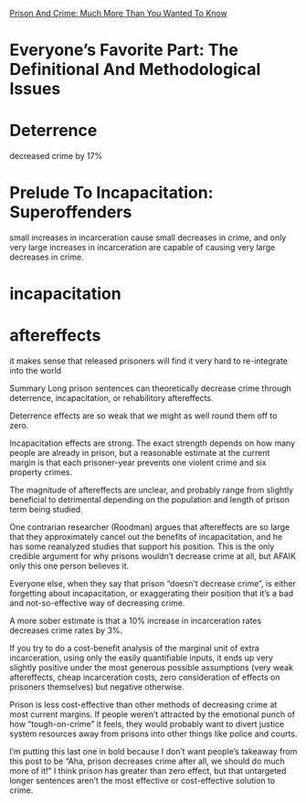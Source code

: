 [Prison And Crime: Much More Than You Wanted To Know](https://www.astralcodexten.com/p/prison-and-crime-much-more-than-you?utm_source=post-email-title&publication_id=89120&post_id=151736411&utm_campaign=email-post-title&isFreemail=false&r=f9k74&triedRedirect=true&utm_medium=email)

# Everyone’s Favorite Part: The Definitional And Methodological Issues

# Deterrence

decreased crime by 17% 

# Prelude To Incapacitation: Superoffenders

small increases in incarceration cause small decreases in crime, and only very large increases in incarceration are capable of causing very large decreases in crime.

# incapacitation 

# aftereffects

it makes sense that released prisoners will find it very hard to re-integrate into the world

Summary
Long prison sentences can theoretically decrease crime through deterrence, incapacitation, or rehabilitory aftereffects.

Deterrence effects are so weak that we might as well round them off to zero.

Incapacitation effects are strong. The exact strength depends on how many people are already in prison, but a reasonable estimate at the current margin is that each prisoner-year prevents one violent crime and six property crimes.

The magnitude of aftereffects are unclear, and probably range from slightly beneficial to detrimental depending on the population and length of prison term being studied.

One contrarian researcher (Roodman) argues that aftereffects are so large that they approximately cancel out the benefits of incapacitation, and he has some reanalyzed studies that support his position. This is the only credible argument for why prisons wouldn’t decrease crime at all, but AFAIK only this one person believes it.

Everyone else, when they say that prison “doesn’t decrease crime”, is either forgetting about incapacitation, or exaggerating their position that it’s a bad and not-so-effective way of decreasing crime.

A more sober estimate is that a 10% increase in incarceration rates decreases crime rates by 3%.

If you try to do a cost-benefit analysis of the marginal unit of extra incarceration, using only the easily quantifiable inputs, it ends up very slightly positive under the most generous possible assumptions (very weak aftereffects, cheap incarceration costs, zero consideration of effects on prisoners themselves) but negative otherwise.

Prison is less cost-effective than other methods of decreasing crime at most current margins. If people weren’t attracted by the emotional punch of how “tough-on-crime” it feels, they would probably want to divert justice system resources away from prisons into other things like police and courts.

I’m putting this last one in bold because I don’t want people’s takeaway from this post to be “Aha, prison decreases crime after all, we should do much more of it!” I think prison has greater than zero effect, but that untargeted longer sentences aren’t the most effective or cost-effective solution to crime.
